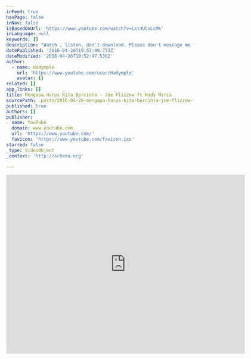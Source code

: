 ```yaml
---
inFeed: true
hasPage: false
inNav: false
isBasedOnUrl: 'https://www.youtube.com/watch?v=Lst4UCxLcMk'
inLanguage: null
keywords: []
description: "Watch , listen, don't download. Please don't message me for the MP3. Go get the original. Malay version of Complicated from Joe Flizzow's Debut Solo Album - President. Now out in stores. This song is a nominee in the Best Hip Hop Song - Composer/Lyricist category in AIM2009."
datePublished: '2016-04-26T19:52:49.773Z'
dateModified: '2016-04-26T19:52:47.536Z'
author:
  - name: Hadymple
    url: 'https://www.youtube.com/user/Hadymple'
    avatar: {}
related: []
app_links: []
title: Mengapa Harus Kita Bercinta - Joe Flizzow ft Hady Mirza
sourcePath: _posts/2016-04-26-mengapa-harus-kita-bercinta-joe-flizzow-ft-hady-mirza.md
published: true
authors: []
publisher:
  name: YouTube
  domain: www.youtube.com
  url: 'https://www.youtube.com/'
  favicon: 'https://www.youtube.com/favicon.ico'
starred: false
_type: VideoObject
_context: 'http://schema.org'

---
```

<iframe src="https://cdn.embedly.com/widgets/media.html?src=https%3A%2F%2Fwww.youtube.com%2Fembed%2FLst4UCxLcMk%3Ffeature%3Doembed&amp;url=https%3A%2F%2Fwww.youtube.com%2Fwatch%3Fv%3DLst4UCxLcMk&amp;image=https%3A%2F%2Fi.ytimg.com%2Fvi%2FLst4UCxLcMk%2Fhqdefault.jpg&amp;key=b7d04c9b404c499eba89ee7072e1c4f7&amp;type=text%2Fhtml&amp;schema=youtube" width="640" height="480" scrolling="no" frameborder="0" allowfullscreen="" style=""></iframe>